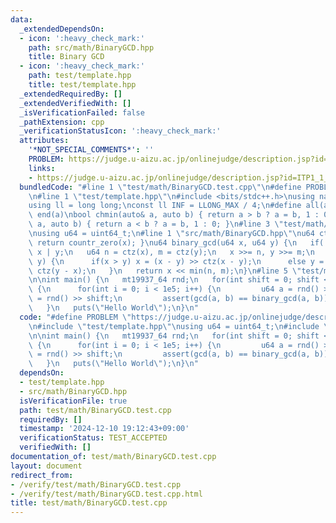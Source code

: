 ```yaml
---
data:
  _extendedDependsOn:
  - icon: ':heavy_check_mark:'
    path: src/math/BinaryGCD.hpp
    title: Binary GCD
  - icon: ':heavy_check_mark:'
    path: test/template.hpp
    title: test/template.hpp
  _extendedRequiredBy: []
  _extendedVerifiedWith: []
  _isVerificationFailed: false
  _pathExtension: cpp
  _verificationStatusIcon: ':heavy_check_mark:'
  attributes:
    '*NOT_SPECIAL_COMMENTS*': ''
    PROBLEM: https://judge.u-aizu.ac.jp/onlinejudge/description.jsp?id=ITP1_1_A
    links:
    - https://judge.u-aizu.ac.jp/onlinejudge/description.jsp?id=ITP1_1_A
  bundledCode: "#line 1 \"test/math/BinaryGCD.test.cpp\"\n#define PROBLEM \"https://judge.u-aizu.ac.jp/onlinejudge/description.jsp?id=ITP1_1_A\"\
    \n#line 1 \"test/template.hpp\"\n#include <bits/stdc++.h>\nusing namespace std;\n\
    using ll = long long;\nconst ll INF = LLONG_MAX / 4;\n#define all(a) begin(a),\
    \ end(a)\nbool chmin(auto& a, auto b) { return a > b ? a = b, 1 : 0; }\nbool chmax(auto&\
    \ a, auto b) { return a < b ? a = b, 1 : 0; }\n#line 3 \"test/math/BinaryGCD.test.cpp\"\
    \nusing u64 = uint64_t;\n#line 1 \"src/math/BinaryGCD.hpp\"\nu64 ctz(u64 x) {\
    \ return countr_zero(x); }\nu64 binary_gcd(u64 x, u64 y) {\n   if(!x || !y) return\
    \ x | y;\n   u64 n = ctz(x), m = ctz(y);\n   x >>= n, y >>= m;\n   while(x !=\
    \ y) {\n      if(x > y) x = (x - y) >> ctz(x - y);\n      else y = (y - x) >>\
    \ ctz(y - x);\n   }\n   return x << min(n, m);\n}\n#line 5 \"test/math/BinaryGCD.test.cpp\"\
    \n\nint main() {\n   mt19937_64 rnd;\n   for(int shift = 0; shift < 64; shift++)\
    \ {\n      for(int i = 0; i < 1e5; i++) {\n         u64 a = rnd() >> shift, b\
    \ = rnd() >> shift;\n         assert(gcd(a, b) == binary_gcd(a, b));\n      }\n\
    \   }\n   puts(\"Hello World\");\n}\n"
  code: "#define PROBLEM \"https://judge.u-aizu.ac.jp/onlinejudge/description.jsp?id=ITP1_1_A\"\
    \n#include \"test/template.hpp\"\nusing u64 = uint64_t;\n#include \"src/math/BinaryGCD.hpp\"\
    \n\nint main() {\n   mt19937_64 rnd;\n   for(int shift = 0; shift < 64; shift++)\
    \ {\n      for(int i = 0; i < 1e5; i++) {\n         u64 a = rnd() >> shift, b\
    \ = rnd() >> shift;\n         assert(gcd(a, b) == binary_gcd(a, b));\n      }\n\
    \   }\n   puts(\"Hello World\");\n}\n"
  dependsOn:
  - test/template.hpp
  - src/math/BinaryGCD.hpp
  isVerificationFile: true
  path: test/math/BinaryGCD.test.cpp
  requiredBy: []
  timestamp: '2024-12-10 19:12:43+09:00'
  verificationStatus: TEST_ACCEPTED
  verifiedWith: []
documentation_of: test/math/BinaryGCD.test.cpp
layout: document
redirect_from:
- /verify/test/math/BinaryGCD.test.cpp
- /verify/test/math/BinaryGCD.test.cpp.html
title: test/math/BinaryGCD.test.cpp
---
```

